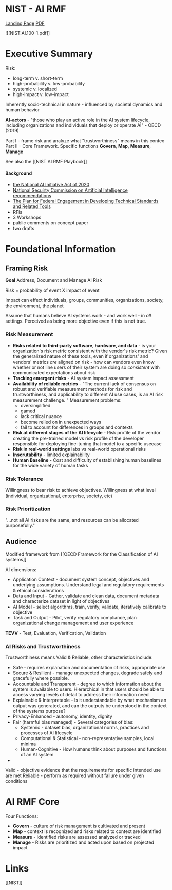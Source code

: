 # NIST - AI RMF

[Landing Page](https://www.nist.gov/itl/ai-risk-management-framework)
[PDF](https://nvlpubs.nist.gov/nistpubs/ai/NIST.AI.100-1.pdf)

![[NIST.AI.100-1.pdf]] 
# Executive Summary

Risk:
+ long-term v. short-term
+ high-probability v. low-probability
+ systemic v. localized
+ high-impact v. low-impact

Inherently socio-technical in nature - influenced by societal dynamics and human behavior

**AI-actors** - "those who play an active role in the AI system lifecycle, including organizations and individuals that deploy or operate AI" - OECD (2019)

Part I - frame risk and analyze what "trustworthiness" means in this contex
Part II - Core Framework. Specific functions **Govern**, **Map**, **Measure**, **Manage** 

See also the [[NIST AI RMF Playbook]] 



#### Background
+ [the National AI Initiative Act of 2020](https://www.congress.gov/bill/116th-congress/house-bill/6216)
+ [National Secuirty Commission on Artificial Intelligence recommendations](https://www.nscai.gov/2021-final-report/)
+ [The Plan for Federal Engagement in Developing Technical Standards and Related Tools](https://www.nist.gov/system/files/documents/2019/08/10/ai_standards_fedengagement_plan_9aug2019.pdf)
+ RFIs
+ 3 Workshops
+ public comments on concept paper
+ two drafts

# Foundational Information
## Framing Risk
**Goal** Address, Document and Manage AI Risk

Risk = probability of event X impact of event

Impact can effect individuals, groups, communities, organizations, society, the environment, the planet

Assume that humans believe AI systems work - and work well - in _all_ settings. 
Perceived as being more objective even if this is not true. 

### Risk Measurement
+ **Risks related to third-party software, hardware, and data** - is your organization's risk metric consistent with the vendor's risk metric?
	Given the generalized nature of these tools,  even if organizations' and vendors' metrics _are_ aligned on risk - how can vendors even know whether or not line users of their system are doing so _consistent_ with communicated expectations about risk
+ **Tracking emergent risks** - AI system impact assessment
+ **Availability of reliable metrics** - "The current lack of consensus on robust and verifiable measurement methods for risk and trustworthiness, and applicability to different AI use cases, is an AI risk measurement challenge. "
	Measurement problems:
	+ oversimplified
	+ gamed
	+ lack critical nuance
	+ become relied on in unexpected ways
	+ fail to account for differences in groups and contexts
+ **Risk at different stages of the AI lifecycle** - Risk profile of the vendor creating the pre-trained model vs risk profile of the developer responsible for deploying fine-tuning that model to a specific usecase
+ **Risk in real-world settings** labs vs real-world operational risks
+ **Inscrutability** - limited explainability   
+ **Human Baseline** - Cost and difficulty of establishing human baselines for the wide variety of human tasks  

### Risk Tolerance
Willingness to bear risk to achieve objectives.  Willingness at what level (individual, organizational,  enterprise, society, etc)

### Risk Prioritization
"...not all AI risks are the same, and resources can be allocated purposefully."

## Audience
Modified framework from [[OECD Framework for the Classification of AI systems]]

AI dimensions: 
+ Application Context - document system concept, objectives and underlying assumptions. Understand legal and regulatory requirements & ethical considerations
+ Data and Input - Gather, validate and clean data, document metadata and characterize dataset in light of objectives
+ AI Model - select algorithms, train, verify, validate, iteratively calibrate to objective
+ Task and Output - Pilot, verify regulatory compliance, plan organizational change management and user experience

**TEVV** - Test, Evaluation, Verification, Validation

### AI Risks and Trustworthiness

Trustworthiness means Valid & Reliable,  other characteristics include:
* Safe - requires explanation and documentation of risks, appropriate use
* Secure & Resilient - manage unexpected changes, degrade safely and gracefully where possible.
* Accountable and Transparent - degree to which information about the system is available to users.  Hierarchical in that users should be able to access varying levels of detail to address their information need
* Explainable & Interpretable - Is it understandable by what mechanism an output was generated,  and can the outputs be understood in the context of the systems purpose?
* Privacy-Enhanced - autonomy, identity, dignity
* Fair (harmful bias managed) - Several categories of bias:
	* Systemic - dataset bias, organizational norms, practices and processes of AI lifecycle
	* Computational & Statistical - non-representative samples, local minima 
	* Human-Cognitive - How humans think about purposes and functions of an AI system
* 

Valid - objective evidence that the requirements for specific intended use are met
Reliable - perform as required without failure under given conditions

# AI RMF Core

Four Functions:
+ **Govern** - culture of risk management is cultivated and present
+ **Map** - context is recognized and risks related to context are identified
+ **Measure** - identified risks are assessed analyzed or tracked
+ **Manage** - Risks are prioritized and acted upon based on projected impact



# Links
[[NIST]]
